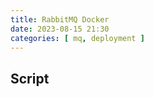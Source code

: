 ```yaml
---
title: RabbitMQ Docker
date: 2023-08-15 21:30
categories: [ mq, deployment ]
---
```




## Script

```
```

